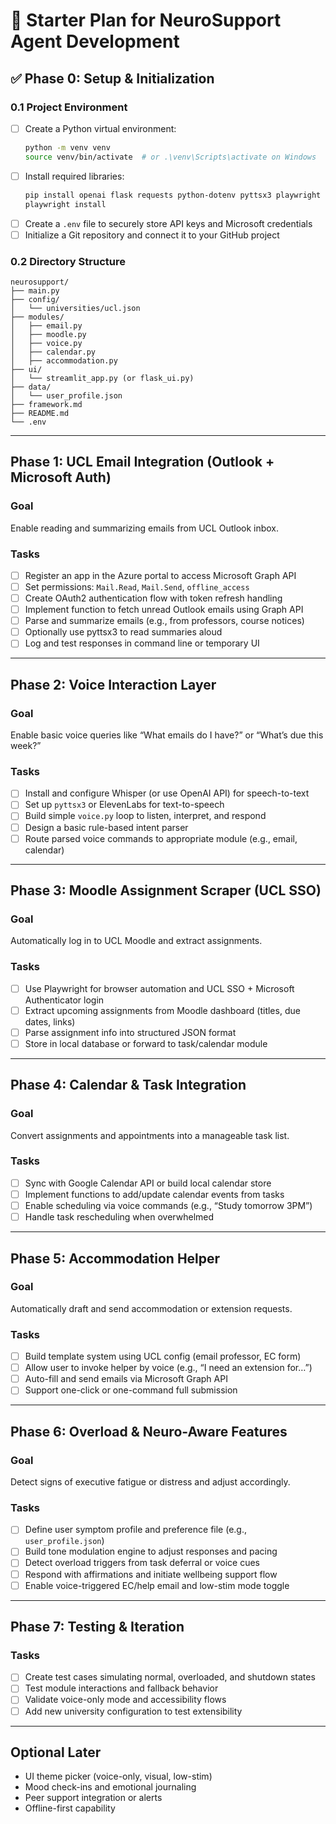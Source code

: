 # 🚀 Starter Plan for NeuroSupport Agent Development

## ✅ Phase 0: Setup & Initialization

### 0.1 Project Environment

- [ ] Create a Python virtual environment:
  ```bash
  python -m venv venv
  source venv/bin/activate  # or .\venv\Scripts\activate on Windows
  ```
- [ ] Install required libraries:
  ```bash
  pip install openai flask requests python-dotenv pyttsx3 playwright
  playwright install
  ```
- [ ] Create a `.env` file to securely store API keys and Microsoft credentials
- [ ] Initialize a Git repository and connect it to your GitHub project

### 0.2 Directory Structure

```
neurosupport/
├── main.py
├── config/
│   └── universities/ucl.json
├── modules/
│   ├── email.py
│   ├── moodle.py
│   ├── voice.py
│   ├── calendar.py
│   ├── accommodation.py
├── ui/
│   └── streamlit_app.py (or flask_ui.py)
├── data/
│   └── user_profile.json
├── framework.md
├── README.md
└── .env
```

---

## Phase 1: UCL Email Integration (Outlook + Microsoft Auth)

### Goal

Enable reading and summarizing emails from UCL Outlook inbox.

### Tasks
- [ ] Register an app in the Azure portal to access Microsoft Graph API
- [ ] Set permissions: `Mail.Read`, `Mail.Send`, `offline_access`
- [ ] Create OAuth2 authentication flow with token refresh handling
- [ ] Implement function to fetch unread Outlook emails using Graph API
- [ ] Parse and summarize emails (e.g., from professors, course notices)
- [ ] Optionally use pyttsx3 to read summaries aloud
- [ ] Log and test responses in command line or temporary UI

---

## Phase 2: Voice Interaction Layer

### Goal
Enable basic voice queries like “What emails do I have?” or “What’s due this week?”

### Tasks
- [ ] Install and configure Whisper (or use OpenAI API) for speech-to-text
- [ ] Set up `pyttsx3` or ElevenLabs for text-to-speech
- [ ] Build simple `voice.py` loop to listen, interpret, and respond
- [ ] Design a basic rule-based intent parser
- [ ] Route parsed voice commands to appropriate module (e.g., email, calendar)

---

## Phase 3: Moodle Assignment Scraper (UCL SSO)

### Goal

Automatically log in to UCL Moodle and extract assignments.

### Tasks
- [ ] Use Playwright for browser automation and UCL SSO + Microsoft Authenticator login
- [ ] Extract upcoming assignments from Moodle dashboard (titles, due dates, links)
- [ ] Parse assignment info into structured JSON format
- [ ] Store in local database or forward to task/calendar module

---

## Phase 4: Calendar & Task Integration

### Goal

Convert assignments and appointments into a manageable task list.

### Tasks
- [ ] Sync with Google Calendar API or build local calendar store
- [ ] Implement functions to add/update calendar events from tasks
- [ ] Enable scheduling via voice commands (e.g., “Study tomorrow 3PM”)
- [ ] Handle task rescheduling when overwhelmed

---

## Phase 5: Accommodation Helper

### Goal

Automatically draft and send accommodation or extension requests.

### Tasks
- [ ] Build template system using UCL config (email professor, EC form)
- [ ] Allow user to invoke helper by voice (e.g., “I need an extension for…”)
- [ ] Auto-fill and send emails via Microsoft Graph API
- [ ] Support one-click or one-command full submission

---

## Phase 6: Overload & Neuro-Aware Features

### Goal

Detect signs of executive fatigue or distress and adjust accordingly.

### Tasks
- [ ] Define user symptom profile and preference file (e.g., `user_profile.json`)
- [ ] Build tone modulation engine to adjust responses and pacing
- [ ] Detect overload triggers from task deferral or voice cues
- [ ] Respond with affirmations and initiate wellbeing support flow
- [ ] Enable voice-triggered EC/help email and low-stim mode toggle

---

## Phase 7: Testing & Iteration

### Tasks
- [ ] Create test cases simulating normal, overloaded, and shutdown states
- [ ] Test module interactions and fallback behavior
- [ ] Validate voice-only mode and accessibility flows
- [ ] Add new university configuration to test extensibility

---

## Optional Later

- UI theme picker (voice-only, visual, low-stim)
- Mood check-ins and emotional journaling
- Peer support integration or alerts
- Offline-first capability
